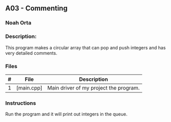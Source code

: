 ## A03 - Commenting
### Noah Orta
### Description:

This program makes a circular array that can pop and push integers and has
very detailed comments.

### Files

|   #   | File            | Description                                        |
| :---: | --------------- | -------------------------------------------------- |
|   1   | [main.cpp]      | Main driver of my project the program.      |


### Instructions

Run the program and it will print out integers in the queue.

